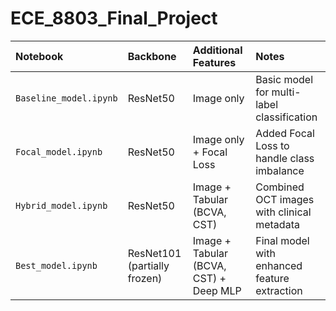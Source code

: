 # ECE_8803_Final_Project


| Notebook               | Backbone                  | Additional Features                    | Notes                               |
|:------------------------|:---------------------------|:----------------------------------------|:-----------------------------------|
| `Baseline_model.ipynb`  | ResNet50                   | Image only                             | Basic model for multi-label classification |
| `Focal_model.ipynb`     | ResNet50                   | Image only + Focal Loss                | Added Focal Loss to handle class imbalance |
| `Hybrid_model.ipynb`    | ResNet50                   | Image + Tabular (BCVA, CST)            | Combined OCT images with clinical metadata |
| `Best_model.ipynb`      | ResNet101 (partially frozen) | Image + Tabular (BCVA, CST) + Deep MLP | Final model with enhanced feature extraction |
